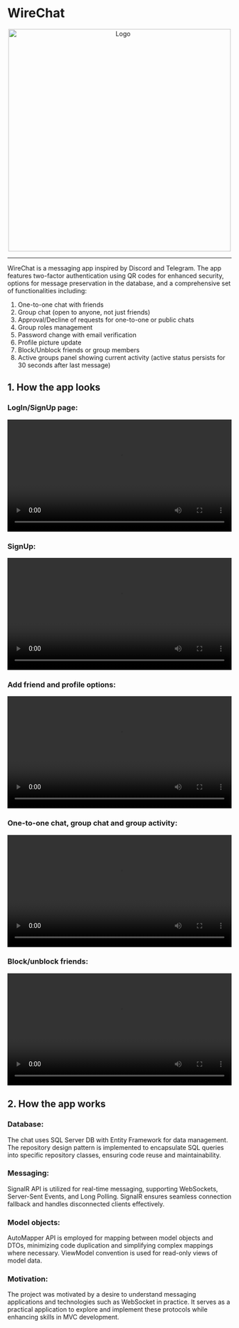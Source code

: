 # WireChat

<p align="center">
  <img src="https://user-images.githubusercontent.com/97282923/181274131-ba383de9-e9ef-4da0-9ab4-043d496c2497.png" alt="Logo" width="500">
</p>

---

WireChat is a messaging app inspired by Discord and Telegram. The app features two-factor authentication using QR codes for enhanced security, options for message preservation in the database, and a comprehensive set of functionalities including:

1. One-to-one chat with friends
2. Group chat (open to anyone, not just friends)
3. Approval/Decline of requests for one-to-one or public chats
4. Group roles management
5. Password change with email verification
6. Profile picture update
7. Block/Unblock friends or group members
8. Active groups panel showing current activity (active status persists for 30 seconds after last message)

## 1. How the app looks

### LogIn/SignUp page:
<p align="center">
  <video width="100%" controls>
    <source src="https://user-images.githubusercontent.com/97282923/181248953-7a14d2e3-c223-4f32-9bf3-8be83bd8c776.mp4" type="video/mp4">
    Your browser does not support the video tag.
  </video>
</p>

### SignUp:
<p align="center">
  <video width="100%" controls>
    <source src="https://user-images.githubusercontent.com/97282923/181251218-10552b50-5cbb-473e-8e2e-2b35949ca0e0.mp4" type="video/mp4">
    Your browser does not support the video tag.
  </video>
</p>

### Add friend and profile options:
<p align="center">
  <video width="100%" controls>
    <source src="https://user-images.githubusercontent.com/97282923/181248914-334689c1-2911-4376-a974-41e92f344670.mp4" type="video/mp4">
    Your browser does not support the video tag.
  </video>
</p>

### One-to-one chat, group chat and group activity:
<p align="center">
  <video width="100%" controls>
    <source src="https://user-images.githubusercontent.com/97282923/181253929-b0cc4002-96a2-49b1-b7aa-69b54b11cef7.mp4" type="video/mp4">
    Your browser does not support the video tag.
  </video>
</p>

### Block/unblock friends:
<p align="center">
  <video width="100%" controls>
    <source src="https://user-images.githubusercontent.com/97282923/181256345-754f677f-d5f9-4a22-9475-4529cbfe0bf4.mp4" type="video/mp4">
    Your browser does not support the video tag.
  </video>
</p>

## 2. How the app works

### Database:
The chat uses SQL Server DB with Entity Framework for data management. The repository design pattern is implemented to encapsulate SQL queries into specific repository classes, ensuring code reuse and maintainability.

### Messaging:
SignalR API is utilized for real-time messaging, supporting WebSockets, Server-Sent Events, and Long Polling. SignalR ensures seamless connection fallback and handles disconnected clients effectively.

### Model objects:
AutoMapper API is employed for mapping between model objects and DTOs, minimizing code duplication and simplifying complex mappings where necessary. ViewModel convention is used for read-only views of model data.

### Motivation:
The project was motivated by a desire to understand messaging applications and technologies such as WebSocket in practice. It serves as a practical application to explore and implement these protocols while enhancing skills in MVC development.
